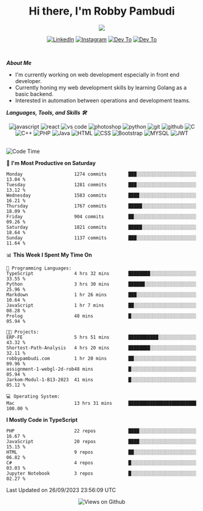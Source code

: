 <div align="center">
   <h1>Hi there, I'm Robby Pambudi </h1>

<img src="https://pronoun.cyou/x/y?subject=He&object=Him&height=20"> 
</div>

<p align='center'>
   <a href="https://www.linkedin.com/in/robbypambudi" target="_blank"><img src="https://img.shields.io/badge/LinkedIn-0077B5?style=for-the-badge&logo=linkedin&logoColor=white" alt="LinkedIn"></a>
   <a href="https://www.instagram.com/robbypambudi" target="_blank"><img src="https://img.shields.io/badge/Instagram-E4405F?style=for-the-badge&logo=instagram&logoColor=white" alt="Instagram"></a>
   <a href="https://dev.to/robbypambudi" target="_blank"><img src="https://img.shields.io/badge/dev.to-0A0A0A?style=for-the-badge&logo=dev.to&logoColor=white" alt="Dev To"></a>
   <a href="https://www.facebook.com/robbyulungpambudi" target="_blank"><img src="https://img.shields.io/badge/Facebook-1877F2?style=for-the-badge&logo=facebook&logoColor=white" alt="Dev To"></a>

</p> <p>
<br>
   
***About Me***
   
- I'm currently working on web development especially in front end developer.
- Currently honing my web development skills by learning Golang as a basic backend.
- Interested in automation between operations and development teams.
 
   
***Languages, Tools, and Skills 🛠***

   <div align="center">
   <img src="https://img.shields.io/badge/JavaScript-F7DF1E?style=for-the-badge&logo=javascript&logoColor=black" alt="javascript" />
      <img src="https://img.shields.io/badge/React-61DAFB?style=for-the-badge&logo=react&logoColor=black" alt="react" />
      <img src="https://img.shields.io/badge/vs%20code-007ACC?style=for-the-badge&logo=visual%20studio%20code&logoColor=white" alt="vs code" />
      <img src="https://img.shields.io/badge/adobe%20photoshop-31A8FF?style=for-the-badge&logo=adobe%20photoshop&logoColor=white" alt="photoshop" />
      <img src="https://img.shields.io/badge/python-3776AB?style=for-the-badge&logo=python&logoColor=white" alt="python" />
      <img src="https://img.shields.io/badge/Git-F05032?style=for-the-badge&logo=git&logoColor=white" alt="git" />
      <img src="https://img.shields.io/badge/GitHub-100000?style=for-the-badge&logo=github&logoColor=white" alt="github" />
      <img src="https://img.shields.io/badge/c-%2300599C.svg?style=for-the-badge&logo=c&logoColor=white" alt="C" />
      <img src="https://img.shields.io/badge/c++-%2300599C.svg?style=for-the-badge&logo=c%2B%2B&logoColor=white" alt="C++" />   
      <img src="https://img.shields.io/badge/PHP-777BB4?style=for-the-badge&logo=php&logoColor=white" alt="PHP" />
      <img src="https://img.shields.io/badge/Java-ED8B00?style=for-the-badge&logo=java&logoColor=white" alt="Java"/>
      <img src="https://img.shields.io/badge/HTML5-E34F26?style=for-the-badge&logo=html5&logoColor=white" alt="HTML" />
      <img src="https://img.shields.io/badge/CSS-239120?&style=for-the-badge&logo=css3&logoColor=white" alt ="CSS" />
      <img src="https://img.shields.io/badge/Bootstrap-563D7C?style=for-the-badge&logo=bootstrap&logoColor=white" alt="Bootstrap" />
      <img src="https://img.shields.io/badge/MySQL-00000F?style=for-the-badge&logo=mysql&logoColor=white" alt="MYSQL" />
      <img src="https://img.shields.io/badge/json%20web%20tokens-323330?style=for-the-badge&logo=json-web-tokens&logoColor=pink" alt="JWT" />
      
   </div><br>
   
<!--START_SECTION:waka-->
![Code Time](http://img.shields.io/badge/Code%20Time-1%2C091%20hrs%2053%20mins-blue)

📅 **I'm Most Productive on Saturday** 

```text
Monday                   1274 commits        ███░░░░░░░░░░░░░░░░░░░░░░   13.04 % 
Tuesday                  1281 commits        ███░░░░░░░░░░░░░░░░░░░░░░   13.12 % 
Wednesday                1583 commits        ████░░░░░░░░░░░░░░░░░░░░░   16.21 % 
Thursday                 1767 commits        █████░░░░░░░░░░░░░░░░░░░░   18.09 % 
Friday                   904 commits         ██░░░░░░░░░░░░░░░░░░░░░░░   09.26 % 
Saturday                 1821 commits        █████░░░░░░░░░░░░░░░░░░░░   18.64 % 
Sunday                   1137 commits        ███░░░░░░░░░░░░░░░░░░░░░░   11.64 % 
```


📊 **This Week I Spent My Time On** 

```text
💬 Programming Languages: 
TypeScript               4 hrs 32 mins       ████████░░░░░░░░░░░░░░░░░   33.55 % 
Python                   3 hrs 30 mins       ██████░░░░░░░░░░░░░░░░░░░   25.96 % 
Markdown                 1 hr 26 mins        ███░░░░░░░░░░░░░░░░░░░░░░   10.64 % 
JavaScript               1 hr 7 mins         ██░░░░░░░░░░░░░░░░░░░░░░░   08.28 % 
Prolog                   48 mins             █░░░░░░░░░░░░░░░░░░░░░░░░   05.94 % 

🐱‍💻 Projects: 
ERP-FE                   5 hrs 51 mins       ███████████░░░░░░░░░░░░░░   43.32 % 
Shortest-Path-Analysis   4 hrs 20 mins       ████████░░░░░░░░░░░░░░░░░   32.11 % 
robbypambudi.com         1 hr 20 mins        ██░░░░░░░░░░░░░░░░░░░░░░░   09.96 % 
assignment-1-webgl-2d-rob48 mins             █░░░░░░░░░░░░░░░░░░░░░░░░   05.94 % 
Jarkom-Modul-1-B13-2023  41 mins             █░░░░░░░░░░░░░░░░░░░░░░░░   05.12 % 

💻 Operating System: 
Mac                      13 hrs 31 mins      █████████████████████████   100.00 % 
```

**I Mostly Code in TypeScript** 

```text
PHP                      22 repos            ████░░░░░░░░░░░░░░░░░░░░░   16.67 % 
JavaScript               20 repos            ████░░░░░░░░░░░░░░░░░░░░░   15.15 % 
HTML                     9 repos             ██░░░░░░░░░░░░░░░░░░░░░░░   06.82 % 
C#                       4 repos             █░░░░░░░░░░░░░░░░░░░░░░░░   03.03 % 
Jupyter Notebook         3 repos             █░░░░░░░░░░░░░░░░░░░░░░░░   02.27 % 
```




 Last Updated on 26/09/2023 23:56:09 UTC
<!--END_SECTION:waka-->

<div align="center">
<img src="https://komarev.com/ghpvc/?username=robbypambudi&color=green" alt="Views on Github" />
</div>

